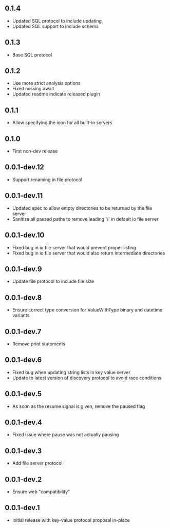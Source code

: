 ## 0.1.4

* Updated SQL protocol to include updating
* Updated SQL support to include schema

## 0.1.3

* Base SQL protocol

## 0.1.2

* Use more strict analysis options
* Fixed missing await
* Updated readme indicate released plugin

## 0.1.1

* Allow specifying the icon for all built-in servers

## 0.1.0

* First non-dev release

## 0.0.1-dev.12

* Support renaming in file protocol

## 0.0.1-dev.11

* Updated spec to allow empty directories to be returned by the file server
* Sanitize all passed paths to remove leading '/' in default io file server

## 0.0.1-dev.10

* Fixed bug in io file server that would prevent proper listing
* Fixed bug in io file server that would also return intermediate directories

## 0.0.1-dev.9

* Update file protocol to include file size

## 0.0.1-dev.8

* Ensure correct type conversion for ValueWithType binary and datetime variants

## 0.0.1-dev.7

* Remove print statements

## 0.0.1-dev.6

* Fixed bug when updating string lists in key value server
* Update to latest version of discovery protocol to avoid race conditions

## 0.0.1-dev.5

* As soon as the resume signal is given, remove the paused flag

## 0.0.1-dev.4

* Fixed issue where pause was not actually pausing

## 0.0.1-dev.3

* Add file server protocol

## 0.0.1-dev.2

* Ensure web "compatibility"

## 0.0.1-dev.1

* Initial release with key-value protocol proposal in-place